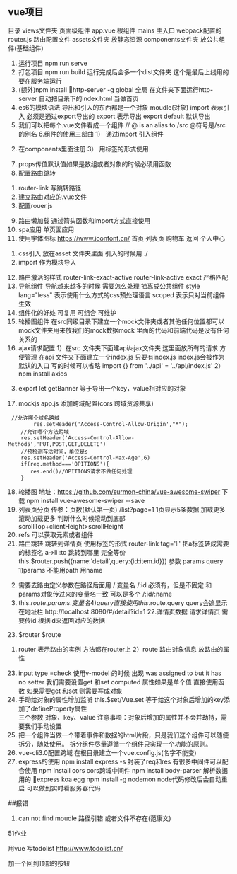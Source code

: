 ## vue项目
目录 
views文件夹 页面级组件
app.vue  根组件 
mains 主入口 webpack配置的
router.js 路由配置文件 
assets文件夹 放静态资源
components文件夹 放公共组件(基础组件)

1. 运行项目 
npm run serve 
2. 打包项目
npm run build 
运行完成后会多一个dist文件夹 这个是最后上线用的  要在服务端运行 
3. (额外)npm install 
http-server -g  global 全局  在文件夹下面运行http-server 自动把目录下的index.html 当做首页 
4. es6的模块语法  导出和引入的东西都是一个对象 moudle(对象) 
import 表示引入 必须是通过export导出的
export 表示导出 
export default 默认导出 
5. 我们可以把每个.vue文件看成一个组件 // @ is an alias to /src  @符号是/src的别名
6.组件的使用三部曲 
1） 通过import 引入组件
2)  在components里面注册
3） 用标签的形式使用
7. props传值默认值如果是数组或者对象的时候必须用函数
8. 配置路由跳转
1) router-link 写跳转路径 
2) 建立路由对应的.vue文件
3) 配置rouer.js  
9. 路由懒加载 
通过箭头函数和import方式直接使用  
10. spa应用 单页面应用 
11. 使用字体图标 https://www.iconfont.cn/ 
首页 列表页 购物车 返回  个人中心
1) css引入 放在asset 文件夹里面  引入的时候用 ./ 
2) import 作为模块导入 
12. 路由激活的样式 router-link-exact-active router-link-active 
exact 严格匹配 
13. 导航组件 
导航越来越多的时候 需要怎么处理 抽离成公共组件
style lang="less" 表示使用什么方式的css预处理语言  scoped 表示只对当前组件生效
14. 组件化的好处 可复用 可组合 可维护  
15. 轮播图组件 在src同级目录下建立一个mock文件夹或者其他任何位置都可以 mock文件夹用来放我们的mock数据mock 里面的代码和前端代码是没有任何关系的 
16. ajax请求配置
1）在src 文件夹下面建api/ajax文件夹 这里面放所有的请求 方便管理 
在api 文件夹下面建立一个index.js 
只要有index.js  index.js会被作为默认的入口 写的时候可以省略
import {} from '../api' = '../api/index.js'
2）npm install axios 
3) export let getBanner 等于导出一个key，value相对应的对象 
17. mockjs app.js 添加跨域配置(cors 跨域资源共享)
```
 //允许哪个域名跨域 
		res.setHeader('Access-Control-Allow-Origin',"*");
    //允许哪个方法跨域
    res.setHeader('Access-Control-Allow-Methods','PUT,POST,GET,DELETE')
    //预检测存活时间，单位是s
    res.setHeader('Access-Control-Max-Age',6)
    if(req.method==='OPITIONS'){
       res.end()//OPITIONS请求不做任何处理
    }
```
18. 轮播图 地址：https://github.com/surmon-china/vue-awesome-swiper
下载 npm install vue-awesome-swiper --save
19. 列表页分页
传参：页数(默认第一页)
/list?page=1 1页显示5条数据 
加载更多 滚动加载更多 判断什么时候滚动到底部
scrollTop+clientHeight>scrollHeight
20. refs 可以获取元素或者组件  
21. 路由跳转 跳转到详情页 
使用标签的形式 
router-link 
tag='li' 把a标签转成需要的标签名 a->li
:to  跳转到哪里 完全等价this.$router.push({name:'detail',query:{id:item.id}})
参数 params query 
1)params 不能用path  用name 
2) 需要去路由定义参数在路径后面用 /:变量名  /:id 必须有，但是不固定 和params对象传过来的变量名一致  可以是多个 /:id/:name
3) this.$route.params.变量名 
4)query 直接使用  this.$route.query  query会追显示在地址栏  http://localhost:8080/#/detail?id=1
22.详情页数据 
 请求详情页 需要传id 根据id来返回对应的数据 
 23. $router $route
 1) router  表示路由的实例 方法都在router上 
 2）route 路由对象信息 放路由的属性 
 
 23. input type =check  使用v-model 的时候 出现 was assigned to but it has no setter 我们需要设置get 和set 
 computed 属性如果是单个值 直接使用函数 如果需要get 和set 则需要写成对象 
 24. 手动给对象的属性增加监听 
this.$set/Vue.set  等于给这个对象后增加的key添加了defineProperty属性  
三个参数 对象、key、value 
注意事项：对象后增加的属性并不会并劫持，需要我们手动设置
25. 把一个组件当做一个带着事件和数据的html片段，只是我们这个组件可以随便拆分，随处使用。
拆分组件尽量遵循一个组件只实现一个功能的原则。
26. vue-cli3.0配置跨域  在根目录建立一个vue.config.js(名字不能变) 
27. express的使用
npm install express -s
封装了req和res  有很多中间件可以配合使用 
npm install cors  cors跨域中间件 
npm install body-parser 解析数据用的 
express  koa  egg 
npm install -g  nodemon  node代码修改后会自动重启 可以做到实时看服务器代码 


 

##报错 
1. can not find moudle 
路径引错 或者文件不存在(范康文)

51作业 

用vue 写todolist 
http://www.todolist.cn/ 

加一个回到顶部的按钮      
